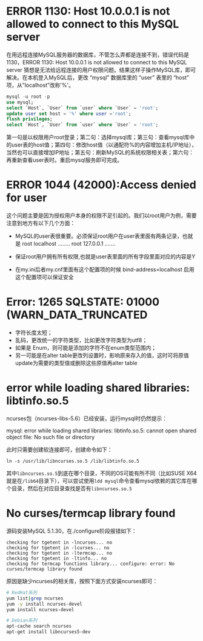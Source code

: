 
# ERROR 1130: Host 10.0.0.1 is not allowed to connect to this MySQL server

在用远程连接MySQL服务器的数据库，不管怎么弄都是连接不到，错误代码是1130，ERROR 1130: Host 10.0.0.1 is not allowed to connect to this MySQL server
猜想是无法给远程连接的用户权限问题。结果这样子操作MySQL库，即可解决。在本机登入MySQL后，更改 “mysql” 数据库里的 “user” 表里的 “host” 项，从”localhost”改称'%'。
 
```SQL
mysql -u root -p
use mysql; 
select `Host`, `User` from `user` where `User` = 'root';
update user set host = '%' where user ='root'; 
flush privileges; 
select `Host`, `User` from `user` where `User` = 'root';
```
第一句是以权限用户root登录；第二句：选择mysql库；第三句：查看mysql库中的user表的host值；第四句：修改host值（以通配符%的内容增加主机/IP地址），当然也可以直接增加IP地址；第五句：刷新MySQL的系统权限相关表；第六句：再重新查看user表时。重启mysql服务即可完成。

# ERROR 1044 (42000):Access denied for user

这个问题主要是因为授权用户本身的权限不足引起的。我们以root用户为例，需要注意到地方有以下几个方面：

* MySQL的user表很重要。必须保证root用户在user表里面有两条记录，也就是
root localhost ……..
root 127.0.0.1 …….

* 保证root用户拥有所有权限,也就是user表里面的所有字段里面对应的内容是Y
* 在my.ini后者my.cnf里面有这个配置项的时候
bind-address=localhost
启用这个配置项可以保证安全

# Error: 1265 SQLSTATE: 01000 (WARN_DATA_TRUNCATED

* 字符长度太短；
* 乱码，更改统一的字符类型，比如更改字符类型为utf8；
* 如果是 Enum，则可能是添加的字符不在enum类型范围内；
* 另一可能是在alter table更改列设置时，影响原来存入的值，这时可将原值update为需要的类型值或删除这些原值再alter table

# error while loading shared libraries: libtinfo.so.5

ncurses包（ncurses-libs-5.6）已经安装，运行mysql时仍然提示：

mysql: error while loading shared libraries: libtinfo.so.5: cannot open shared object file: No such file or directory

此时只需要创建软连接即可，创建命令如下：

```
ln -s /usr/lib/libncurses.so.5 /lib/libtinfo.so.5
```

其中`libncurses.so.5`到底在哪个目录，不同的OS可能有所不同（比如SUSE X64就是在`/lib64`目录下），可以尝试使用`ldd mysql`命令查看mysql依赖的其它库在哪个目录，然后在对应目录查找是否有`libncurses.so.5`

# No curses/termcap library found

源码安装MySQL 5.1.30，在./configure阶段报错如下：

```
checking for tgetent in -lncurses... no
checking for tgetent in -lcurses... no
checking for tgetent in -ltermcap... no
checking for tgetent in -ltinfo... no
checking for termcap functions library... configure: error: No curses/termcap library found
```

原因是缺少ncurses的相关库，按照下面方式安装ncurses即可：

```sh
# RedHat系列
yum list|grep ncurses
yum -y install ncurses-devel
yum install ncurses-devel

# Debian系列
apt-cache search ncurses
apt-get install libncurses5-dev
```